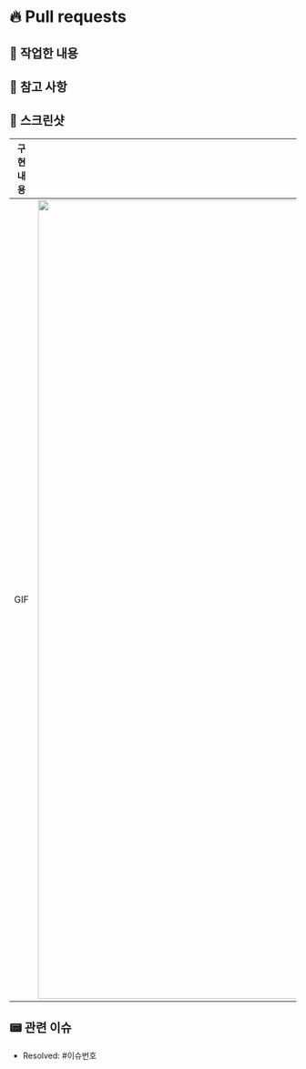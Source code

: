 # 🔥 Pull requests

## 👷 작업한 내용

<!-- 작업한 내용을 적어주세요. -->

## 🚨 참고 사항

<!-- 참고할 사항이 있다면 적어주세요. -->

## 📸 스크린샷

| 구현 내용 |         Desktop-XXL          |          Desktop-XL          |          Desktop-L          |
| :-------: | :--------------------------: | :--------------------------: | :-------------------------: |
|    GIF    | <img src = "" width ="1404"> | <img src = "" width ="1200"> | <img src = "" width ="992"> |

## 📟 관련 이슈

- Resolved: #이슈번호
